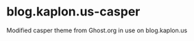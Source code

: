 blog.kaplon.us-casper
=====================

Modified casper theme from Ghost.org in use on blog.kaplon.us

